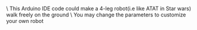 \\ This Arduino IDE code could make a 4-leg robot(i.e like ATAT in Star wars) walk freely on the ground
\\ You may change the parameters to customize your own robot
